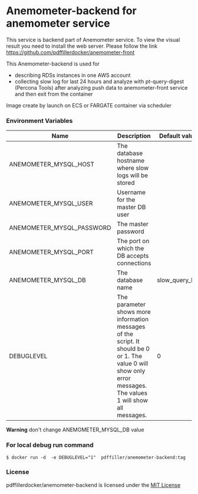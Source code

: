 # Anemometer-backend for anemometer service

This service is backend part of Anemometer service. 
To view the visual result you need to install the web server. Please follow the link  https://github.com/pdffillerdocker/anemometer-front

This Anemometer-backend  is used for 
- describing RDSs instances in one AWS account 
- collecting slow log for last 24 hours and analyze with  pt-query-digest (Percona Tools) after analyzing push data to anemometer-front service and then exit from the container

Image create by launch on ECS or FARGATE container via scheduler

### Environment Variables

|Name |  Description | Default value  |
| ------------ | ------------ | ------------ |
| ANEMOMETER_MYSQL_HOST  |The database hostname where slow logs will be stored  |   |
| ANEMOMETER_MYSQL_USER |  Username for the master DB user |   |
| ANEMOMETER_MYSQL_PASSWORD  | The master password  |   |
| ANEMOMETER_MYSQL_PORT   | The port on which the DB accepts connections  |   |
| ANEMOMETER_MYSQL_DB  | The database name |  slow_query_log |
| DEBUGLEVEL |The parameter shows more information messages of the script. It should be 0 or 1. The value 0 will show only error messages. The values 1 will show all messages.  | 0   |

**Warning** don't change ANEMOMETER_MYSQL_DB value

### For local debug run command 

`$ docker run -d  -e DEBUGLEVEL="1"  pdffiller/anemometer-backend:tag `

### License

 pdffillerdocker/anemometer-backend is licensed under the [MIT License](https://github.com/pdffillerdocker/anemometer-backend/blob/master/LICENSE)
